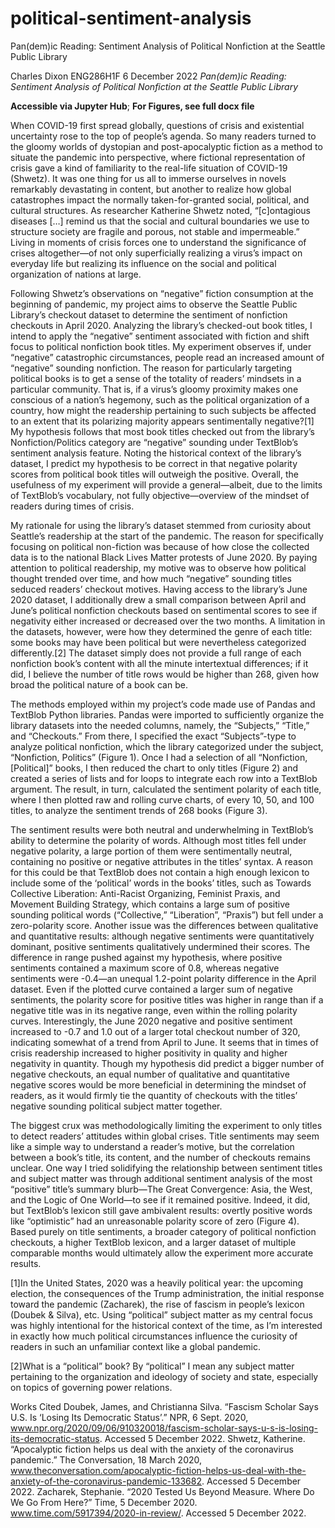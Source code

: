 # political-sentiment-analysis
Pan(dem)ic Reading: Sentiment Analysis of Political Nonfiction at the Seattle Public Library 


Charles Dixon
ENG286H1F
6 December 2022
*Pan(dem)ic Reading: Sentiment Analysis of Political Nonfiction at the Seattle Public Library*

**Accessible via Jupyter Hub**; **For Figures, see full docx file**

When COVID-19 first spread globally, questions of crisis and existential uncertainty rose to the top of people’s agenda. So many readers turned to the gloomy worlds of dystopian and post-apocalyptic fiction as a method to situate the pandemic into perspective, where fictional representation of crisis gave a kind of familiarity to the real-life situation of COVID-19 (Shwetz). It was one thing for us all to immerse ourselves in novels remarkably devastating in content, but another to realize how global catastrophes impact the normally taken-for-granted social, political, and cultural structures. As researcher Katherine Shwetz noted, “[c]ontagious diseases […] remind us that the social and cultural boundaries we use to structure society are fragile and porous, not stable and impermeable.” Living in moments of crisis forces one to understand the significance of crises altogether—of not only superficially realizing a virus’s impact on everyday life but realizing its influence on the social and political organization of nations at large. 										
    
Following Shwetz’s observations on “negative” fiction consumption at the beginning of pandemic, my project aims to observe the Seattle Public Library’s checkout dataset to determine the sentiment of nonfiction checkouts in April 2020. Analyzing the library’s checked-out book titles, I intend to apply the “negative” sentiment associated with fiction and shift focus to political nonfiction book titles. My experiment observes if, under “negative” catastrophic circumstances, people read an increased amount of “negative” sounding nonfiction. The reason for particularly targeting political books is to get a sense of the totality of readers’ mindsets in a particular community. That is, if a virus’s gloomy proximity makes one conscious of a nation’s hegemony, such as the political organization of a country, how might the readership pertaining to such subjects be affected to an extent that its polarizing majority appears sentimentally negative?[1] My hypothesis follows that most book titles checked out from the library’s Nonfiction/Politics category are “negative” sounding under TextBlob’s sentiment analysis feature. Noting the historical context of the library’s dataset, I predict my hypothesis to be correct in that negative polarity scores from political book titles will outweigh the positive. Overall, the usefulness of my experiment will provide a general—albeit, due to the limits of TextBlob’s vocabulary, not fully objective—overview of the mindset of readers during times of crisis. 													
    
My rationale for using the library’s dataset stemmed from curiosity about Seattle’s readership at the start of the pandemic. The reason for specifically focusing on political non-fiction was because of how close the collected data is to the national Black Lives Matter protests of June 2020. By paying attention to political readership, my motive was to observe how political thought trended over time, and how much “negative” sounding titles seduced readers’ checkout motives. Having access to the library’s June 2020 dataset, I additionally drew a small comparison between April and June’s political nonfiction checkouts based on sentimental scores to see if negativity either increased or decreased over the two months. A limitation in the datasets, however, were how they determined the genre of each title: some books may have been political but were nevertheless categorized differently.[2] The dataset simply does not provide a full range of each nonfiction book’s content with all the minute intertextual differences; if it did, I believe the number of title rows would be higher than 268, given how broad the political nature of a book can be.											
    
The methods employed within my project’s code made use of Pandas and TextBlob Python libraries. Pandas were imported to sufficiently organize the library datasets into the needed columns, namely, the “Subjects,” “Title,” and “Checkouts.” From there, I specified the exact “Subjects”-type to analyze political nonfiction, which the library categorized under the subject, “Nonfiction, Politics” (Figure 1). Once I had a selection of all “Nonfiction, [Political]” books, I then reduced the chart to only titles (Figure 2) and created a series of lists and for loops to integrate each row into a TextBlob argument. The result, in turn, calculated the sentiment polarity of each title, where I then plotted raw and rolling curve charts, of every 10, 50, and 100 titles, to analyze the sentiment trends of 268 books (Figure 3). 					
    
The sentiment results were both neutral and underwhelming in TextBlob’s ability to determine the polarity of words. Although most titles fell under negative polarity, a large portion of them were sentimentally neutral, containing no positive or negative attributes in the titles’ syntax. A reason for this could be that TextBlob does not contain a high enough lexicon to include some of the ‘political’ words in the books’ titles, such as Towards Collective Liberation: Anti-Racist Organizing, Feminist Praxis, and Movement Building Strategy, which contains a large sum of positive sounding political words (“Collective,” “Liberation”, “Praxis”) but fell under a zero-polarity score. Another issue was the differences between qualitative and quantitative results: although negative sentiments were quantitatively dominant, positive sentiments qualitatively undermined their scores. The difference in range pushed against my hypothesis, where positive sentiments contained a maximum score of 0.8, whereas negative sentiments were -0.4—an unequal 1.2-point polarity difference in the April dataset. Even if the plotted curve contained a larger sum of negative sentiments, the polarity score for positive titles was higher in range than if a negative title was in its negative range, even within the rolling polarity curves. Interestingly, the June 2020 negative and positive sentiment increased to -0.7 and 1.0 out of a larger total checkout number of 320, indicating somewhat of a trend from April to June. It seems that in times of crisis readership increased to higher positivity in quality and higher negativity in quantity. Though my hypothesis did predict a bigger number of negative checkouts, an equal number of qualitative and quantitative negative scores would be more beneficial in determining the mindset of readers, as it would firmly tie the quantity of checkouts with the titles’ negative sounding political subject matter together. 					
    
The biggest crux was methodologically limiting the experiment to only titles to detect readers’ attitudes within global crises. Title sentiments may seem like a simple way to understand a reader’s motive, but the correlation between a book’s title, its content, and the number of checkouts remains unclear. One way I tried solidifying the relationship between sentiment titles and subject matter was through additional sentiment analysis of the most “positive” title’s summary blurb—The Great Convergence: Asia, the West, and the Logic of One World—to see if it remained positive. Indeed, it did, but TextBlob’s lexicon still gave ambivalent results: overtly positive words like “optimistic” had an unreasonable polarity score of zero (Figure 4). Based purely on title sentiments, a broader category of political nonfiction checkouts, a higher TextBlob lexicon, and a larger dataset of multiple comparable months would ultimately allow the experiment more accurate results.  

[1]In the United States, 2020 was a heavily political year: the upcoming election, the consequences of the Trump administration, the initial response toward the pandemic (Zacharek), the rise of fascism in people’s lexicon (Doubek & Silva), etc. Using “political” subject matter as my central focus was highly intentional for the historical context of the time, as I’m interested in exactly how much political circumstances influence the curiosity of readers in such an unfamiliar context like a global pandemic.

[2]What is a “political” book? By “political” I mean any subject matter pertaining to the organization and ideology of society and state, especially on topics of governing power relations. 

Works Cited
Doubek, James, and Christianna Silva. “Fascism Scholar Says U.S. Is ‘Losing Its Democratic Status’.” NPR, 6 Sept. 2020, www.npr.org/2020/09/06/910320018/fascism-scholar-says-u-s-is-losing-its-democratic-status. Accessed 5 December 2022.
Shwetz, Katherine. “Apocalyptic fiction helps us deal with the anxiety of the coronavirus pandemic.” The Conversation, 18 March 2020, www.theconversation.com/apocalyptic-fiction-helps-us-deal-with-the-anxiety-of-the-coronavirus-pandemic-133682. Accessed 5 December 2022.
Zacharek, Stephanie. “2020 Tested Us Beyond Measure. Where Do We Go From Here?” Time, 5 December 2020. www.time.com/5917394/2020-in-review/. Accessed 5 December 2022.

